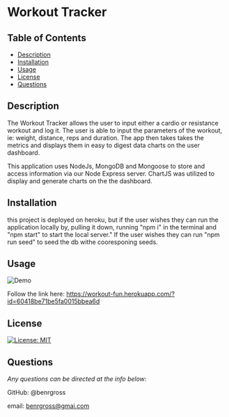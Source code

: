 # Workout Tracker

## Table of Contents

- [Description](#description)
- [Installation](#installation)
- [Usage](#usage)
- [License](#license)
- [Questions](#questions)

## Description

The Workout Tracker allows the user to input either a cardio or resistance workout and log it. The user is able to input the parameters of the workout, ie: weight, distance, reps and duration. The app then takes takes the metrics and displays them in easy to digest data charts on the user dashboard.

This application uses NodeJs, MongoDB and Mongoose to store and access information via our Node Express server. ChartJS was utilized to display and generate charts on the the dashboard.

## Installation

this project is deployed on heroku, but if the user wishes they can run the application locally by, pulling it down, running "npm i" in the terminal and "npm start" to start the local server." If the user wishes they can run "npm run seed" to seed the db withe cooresponing seeds.

## Usage

![Demo](/assets/images/Workout-Gif.gif)

Follow the link here: https://workout-fun.herokuapp.com/?id=60418be71be5fa0015bbea6d

## License

[![License: MIT](https://img.shields.io/badge/License-MIT-yellow.svg)](https://opensource.org/licenses/MIT)

## Questions

_Any questions can be directed at the info below:_

GitHub: @benrgross

email: benrgross@gmai.com
